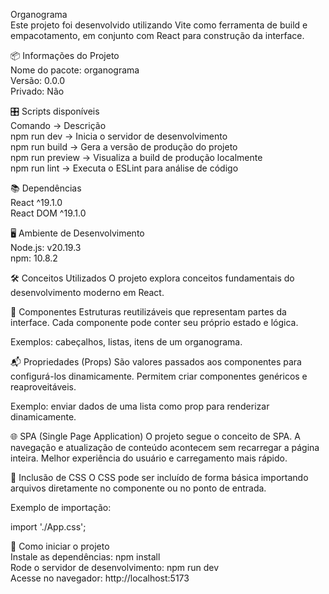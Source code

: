 Organograma <br>
Este projeto foi desenvolvido utilizando Vite como ferramenta de build e empacotamento, em conjunto com React para construção da interface.

📦 Informações do Projeto <br>
Nome do pacote: organograma <br>
Versão: 0.0.0 <br>
Privado: Não <br>

🎛️ Scripts disponíveis <br>
Comando ->	Descrição <br>
npm run dev ->	Inicia o servidor de desenvolvimento <br>
npm run build	-> Gera a versão de produção do projeto <br>
npm run preview ->	Visualiza a build de produção localmente <br>
npm run lint	-> Executa o ESLint para análise de código <br>

📚 Dependências <br>
React ^19.1.0 <br>
React DOM ^19.1.0 <br>

🖥️ Ambiente de Desenvolvimento <br>
Node.js: v20.19.3 <br>
npm: 10.8.2 <br>

🛠️ Conceitos Utilizados
O projeto explora conceitos fundamentais do desenvolvimento moderno em React.

🧩 Componentes
Estruturas reutilizáveis que representam partes da interface.
Cada componente pode conter seu próprio estado e lógica.

Exemplos: cabeçalhos, listas, itens de um organograma.

📬 Propriedades (Props)
São valores passados aos componentes para configurá-los dinamicamente.
Permitem criar componentes genéricos e reaproveitáveis.

Exemplo: enviar dados de uma lista como prop para renderizar dinamicamente.

🌐 SPA (Single Page Application)
O projeto segue o conceito de SPA.
A navegação e atualização de conteúdo acontecem sem recarregar a página inteira.
Melhor experiência do usuário e carregamento mais rápido.

🎨 Inclusão de CSS
O CSS pode ser incluído de forma básica importando arquivos diretamente no componente ou no ponto de entrada.

Exemplo de importação:

import './App.css';

🚀 Como iniciar o projeto <br>
Instale as dependências: npm install <br>
Rode o servidor de desenvolvimento: npm run dev <br>
Acesse no navegador: http://localhost:5173
